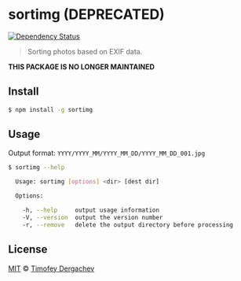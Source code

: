 # sortimg (DEPRECATED)
[![Dependency Status][depstat-image]][depstat-url]

> Sorting photos based on EXIF data.

**THIS PACKAGE IS NO LONGER MAINTAINED**

## Install

```bash
$ npm install -g sortimg
```

## Usage

Output format: `YYYY/YYYY_MM/YYYY_MM_DD/YYYY_MM_DD_001.jpg`

```bash
$ sortimg --help

  Usage: sortimg [options] <dir> [dest dir]

  Options:

    -h, --help     output usage information
    -V, --version  output the version number
    -r, --remove   delete the output directory before processing
```

## License

[MIT](LICENSE.md) © [Timofey Dergachev](http://exeto.me/)

[depstat-url]: https://david-dm.org/exeto-archive/sortimg#info=Dependencies
[depstat-image]: https://img.shields.io/david/exeto-archive/sortimg.svg?style=flat-square
